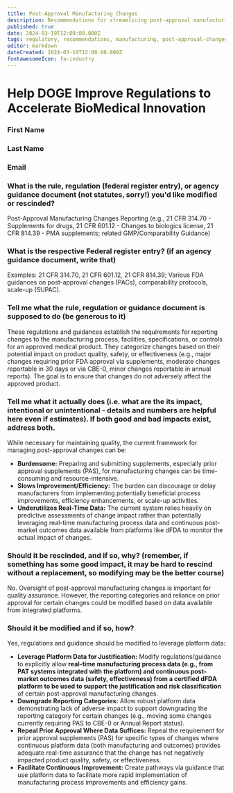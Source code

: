 ```yaml
---
title: Post-Approval Manufacturing Changes
description: Recommendations for streamlining post-approval manufacturing change processes in dFDA context
published: true
date: 2024-03-19T12:00:00.000Z
tags: regulatory, recommendations, manufacturing, post-approval-changes, quality
editor: markdown
dateCreated: 2024-03-19T12:00:00.000Z
fontawesomeIcon: fa-industry
---
```


# Help DOGE Improve Regulations to Accelerate BioMedical Innovation

### First Name

### Last Name

### Email

### What is the rule, regulation (federal register entry), or agency guidance document (not statutes, sorry!) you'd like modified or rescinded?

Post-Approval Manufacturing Changes Reporting (e.g., 21 CFR 314.70 - Supplements for drugs, 21 CFR 601.12 - Changes to biologics license, 21 CFR 814.39 - PMA supplements; related GMP/Comparability Guidance)

### What is the respective Federal register entry? (if an agency guidance document, write that)

Examples: 21 CFR 314.70, 21 CFR 601.12, 21 CFR 814.39; Various FDA guidances on post-approval changes (PACs), comparability protocols, scale-up (SUPAC).

### Tell me what the rule, regulation or guidance document is supposed to do (be generous to it)

These regulations and guidances establish the requirements for reporting changes to the manufacturing process, facilities, specifications, or controls for an approved medical product. They categorize changes based on their potential impact on product quality, safety, or effectiveness (e.g., major changes requiring prior FDA approval via supplements, moderate changes reportable in 30 days or via CBE-0, minor changes reportable in annual reports). The goal is to ensure that changes do not adversely affect the approved product.

### Tell me what it actually does (i.e. what are the its impact, intentional or unintentional - details and numbers are helpful here even if estimates). If both good and bad impacts exist, address both.

While necessary for maintaining quality, the current framework for managing post-approval changes can be:
*   **Burdensome:** Preparing and submitting supplements, especially prior approval supplements (PAS), for manufacturing changes can be time-consuming and resource-intensive.
*   **Slows Improvement/Efficiency:** The burden can discourage or delay manufacturers from implementing potentially beneficial process improvements, efficiency enhancements, or scale-up activities.
*   **Underutilizes Real-Time Data:** The current system relies heavily on predictive assessments of change impact rather than potentially leveraging real-time manufacturing process data and continuous post-market outcomes data available from platforms like dFDA to monitor the actual impact of changes.

### Should it be rescinded, and if so, why? (remember, if something has some good impact, it may be hard to rescind without a replacement, so modifying may be the better course)

No. Oversight of post-approval manufacturing changes is important for quality assurance. However, the reporting categories and reliance on prior approval for certain changes could be modified based on data available from integrated platforms.

### Should it be modified and if so, how?

Yes, regulations and guidance should be modified to leverage platform data:
*   **Leverage Platform Data for Justification:** Modify regulations/guidance to explicitly allow **real-time manufacturing process data (e.g., from PAT systems integrated with the platform) and continuous post-market outcomes data (safety, effectiveness) from a certified dFDA platform to be used to support the justification and risk classification** of certain post-approval manufacturing changes.
*   **Downgrade Reporting Categories:** Allow robust platform data demonstrating lack of adverse impact to support downgrading the reporting category for certain changes (e.g., moving some changes currently requiring PAS to CBE-0 or Annual Report status).
*   **Repeal Prior Approval Where Data Suffices:** Repeal the requirement for prior approval supplements (PAS) for specific types of changes where continuous platform data (both manufacturing and outcomes) provides adequate real-time assurance that the change has not negatively impacted product quality, safety, or effectiveness.
*   **Facilitate Continuous Improvement:** Create pathways via guidance that use platform data to facilitate more rapid implementation of manufacturing process improvements and efficiency gains. 